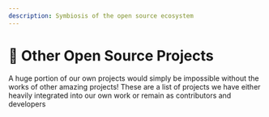 ```yaml
---
description: Symbiosis of the open source ecosystem
---
```


# 📑 Other Open Source Projects

A huge portion of our own projects would simply be impossible without the works of other amazing projects! These are a list of projects we have either heavily integrated into our own work or remain as contributors and developers
